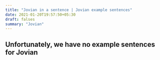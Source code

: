 ```yaml
---
title: "Jovian in a sentence | Jovian example sentences"
date: 2021-01-20T19:57:50+05:30
draft: falses
summary: "Jovian"
---
```

## Unfortunately, we have no example sentences for Jovian                 
